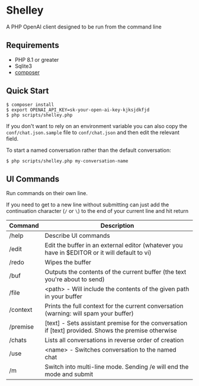 # Shelley
A PHP OpenAI client designed to be run from the command line

## Requirements
* PHP 8.1 or greater
* Sqlite3
* [composer](getcomposer.org/)

## Quick Start

```
$ composer install
$ export OPENAI_API_KEY=sk-your-open-ai-key-kjksjdkfjd
$ php scripts/shelley.php
```

If you don't want to rely on an environment variable you can also copy the `conf/chat.json.sample` file to `conf/chat.json` and then edit the relevant field.

To start a named conversation rather than the default conversation:

```
$ php scripts/shelley.php my-conversation-name
```

## UI Commands
Run commands on their own line.

If you need to get to a new line without submitting can just add the continuation character (`/` or `\`) to the end of your current line and hit return

| Command | Description |
|---------|-------------|
| /help    | Describe UI commands |
| /edit    | Edit the buffer in an external editor (whatever you have in $EDITOR or it will default to vi) |
| /redo    | Wipes the buffer |
| /buf     | Outputs the contents of the current buffer (the text you're about to send) |
| /file    | &lt;path&gt; - Will include the contents of the given path in your buffer |
| /context | Prints the full context for the current conversation (warning: will spam your buffer) |
| /premise | [text] - Sets assistant premise for the conversation if [text] provided. Shows the premise otherwise |
| /chats   | Lists all conversations in reverse order of creation |
| /use     | &lt;name&gt; - Switches conversation to the named chat |
| /m       | Switch into multi-line mode. Sending /e will end the mode and submit |

